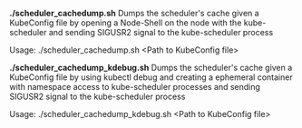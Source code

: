 
**./scheduler_cachedump.sh**
Dumps the scheduler's cache given a KubeConfig file by opening a Node-Shell on the node with the kube-scheduler and sending SIGUSR2 signal to the kube-scheduler process

Usage:
./scheduler_cachedump.sh &lt;Path to KubeConfig file&gt;

**./scheduler_cachedump_kdebug.sh**
Dumps the scheduler's cache given a KubeConfig file by using kubectl debug and creating a ephemeral container with namespace access to kube-scheduler processes and sending SIGUSR2 signal to the kube-scheduler process

Usage:
./scheduler_cachedump_kdebug.sh &lt;Path to KubeConfig file&gt;
